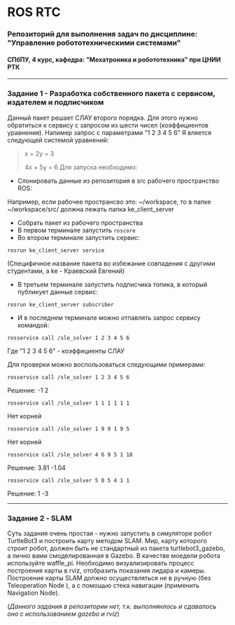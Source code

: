 # ROS RTC
### Репозиторий для выполнения задач по дисциплине: "Управление робототехническими системами"
#### СПбПУ, 4 курс, кафедра: "Мехатроника и робототехника" при ЦНИИ РТК

---

### Задание 1 - Разработка собственного пакета с сервисом, издателем и подписчиком

Данный пакет решает СЛАУ второго порядка. 
Для этого нужно обратиться к сервису с запросом из шести чисел (коэффициентов уравнения).
Напимер запрос с параметрами "1 2 3 4 5 6" Я вляется следующей системой уравнений:
> x + 2y = 3
> 
> 4x + 5y = 6
Для запуска необходимо:
- Слонировать данные из репозитория в src рабочего пространство ROS:

Например, если рабочее пространсво это: ~/workspace, то в папке ~/workspace/src/ должна лежать папка ke_client_server

- Собрать пакет из рабочего пространства
- В первом терминале запустить `roscore`
- Во втором терминале запустить сервис:

`rosrun ke_client_server service`

(Специфичное название пакета во избежание совпадения с другими студентами, а ke - Краевский Евгений)
- В третьем терминале запустить подписчика топика, в который публикует данные сервис:

`rosrun ke_client_server subscriber`

- И в последнем терминале можно отпавлять запрос сервису командой: 

`rosservice call /sle_solver 1 2 3 4 5 6`

Где "1 2 3 4 5 6" - коэффициенты СЛАУ

Для проверки можно воспользоваться следующими примерами:

`rosservice call /sle_solver 1 2 3 4 5 6`

Решение: -1 2 

`rosservice call /sle_solver 1 1 1 1 1 1`

Нет корней 

`rosservice call /sle_solver 1 9 9 1 9 5`

Нет корней 

`rosservice call /sle_solver 4 6 9 5 1 18`

Решение: 3.81 -1.04 

`rosservice call /sle_solver 5 0 5 4 1 1`

Решение: 1 -3

---

### Задание 2 - SLAM

Суть задания очень простая - нужно запустить в симуляторе робот TurtleBot3 и построить карту методом SLAM. 
Мир, карту которого строит робот, должен быть не стандартный из пакета turtlebot3_gazebo, а лично вами смоделированная в Gazebo.
В качестве моедели робота используйте waffle_pi. Необходимо визуализировать процесс построения карты в rviz, отобразить показания лидара и камеры.
Построение карты SLAM должно осуществляться не в ручную (без  Teleoperation Node ), а с помощью стека навигации (применить Navigation Node).

(_Данного задания в репозитории нет, т.к. выполнянлось и сдавалось оно с использованием gazebo и rviz_)
